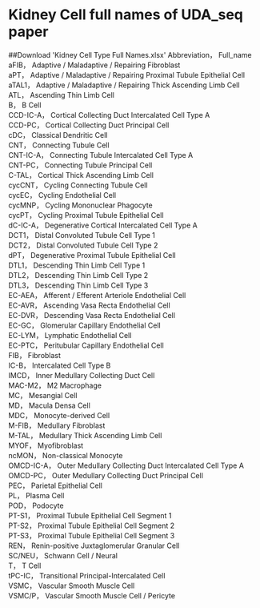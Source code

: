 # Kidney Cell full names of UDA_seq paper
##Download 'Kidney Cell Type Full Names.xlsx'
Abbreviation，	Full_name  
aFIB，	Adaptive / Maladaptive / Repairing  Fibroblast  
aPT，	Adaptive / Maladaptive / Repairing Proximal Tubule Epithelial Cell  
aTAL1，	Adaptive / Maladaptive / Repairing Thick Ascending Limb Cell  
ATL，	Ascending Thin Limb Cell  
B，	B Cell  
CCD-IC-A，	Cortical Collecting Duct Intercalated Cell Type A  
CCD-PC，	Cortical Collecting Duct Principal Cell  
cDC，	Classical Dendritic Cell  
CNT，	Connecting Tubule Cell  
CNT-IC-A，	Connecting Tubule Intercalated Cell Type A  
CNT-PC，	Connecting Tubule Principal Cell  
C-TAL，	Cortical Thick Ascending Limb Cell  
cycCNT，	Cycling Connecting Tubule Cell  
cycEC，	Cycling Endothelial Cell  
cycMNP，	Cycling Mononuclear Phagocyte  
cycPT，	Cycling Proximal Tubule Epithelial Cell  
dC-IC-A，	Degenerative Cortical Intercalated Cell Type A  
DCT1，	Distal Convoluted Tubule Cell Type 1  
DCT2，	Distal Convoluted Tubule Cell Type 2  
dPT，	Degenerative Proximal Tubule Epithelial Cell  
DTL1，	Descending Thin Limb Cell Type 1  
DTL2，	Descending Thin Limb Cell Type 2  
DTL3，	Descending Thin Limb Cell Type 3  
EC-AEA，	Afferent / Efferent Arteriole Endothelial Cell  
EC-AVR，	Ascending Vasa Recta Endothelial Cell  
EC-DVR，	Descending Vasa Recta Endothelial Cell  
EC-GC，	Glomerular Capillary Endothelial Cell  
EC-LYM，	Lymphatic Endothelial Cell  
EC-PTC，	Peritubular Capillary Endothelial Cell  
FIB，	Fibroblast  
IC-B，	Intercalated Cell Type B  
IMCD，	Inner Medullary Collecting Duct Cell  
MAC-M2，	M2 Macrophage  
MC，	Mesangial Cell  
MD，	Macula Densa Cell  
MDC，	Monocyte-derived Cell  
M-FIB，	Medullary Fibroblast  
M-TAL，	Medullary Thick Ascending Limb Cell  
MYOF，	Myofibroblast  
ncMON，	Non-classical Monocyte  
OMCD-IC-A，	Outer Medullary Collecting Duct Intercalated Cell Type A  
OMCD-PC，	Outer Medullary Collecting Duct Principal Cell  
PEC，	Parietal Epithelial Cell  
PL，	Plasma Cell  
POD，	Podocyte  
PT-S1，	Proximal Tubule Epithelial Cell Segment 1  
PT-S2，	Proximal Tubule Epithelial Cell Segment 2  
PT-S3，	Proximal Tubule Epithelial Cell Segment 3  
REN，	Renin-positive Juxtaglomerular Granular Cell  
SC/NEU，	Schwann Cell / Neural  
T，	T Cell  
tPC-IC，	Transitional Principal-Intercalated Cell  
VSMC，	Vascular Smooth Muscle Cell  
VSMC/P，	Vascular Smooth Muscle Cell / Pericyte 
